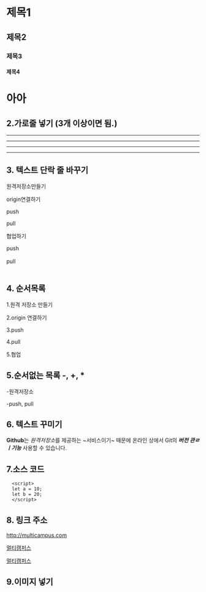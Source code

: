# 제목1
## 제목2
### 제목3
#### 제목4



# 아아

## 2.가로줄 넣기 (3개 이상이면 됨.)

---

- - -

***

* * *

## 3. 텍스트 단락 줄 바꾸기

원격저장소만들기

origin연결하기

push

pull

협업하기

push <br><br> pull <br><br>

## 4. 순서목록

1.원격 저장소 만들기

2.origin 연결하기

3.push

4.pull

5.협업

## 5.순서없는 목록 -, +, *
 -원격저장소

 -push, pull

## 6. 텍스트 꾸미기
**Github**는 *원격저장소*를 제공하는 ~서비스이기~ 때문에
온라인 상에서 Git의 ***버전 관ㄹ ㅣ기능*** 사용할 수 있습니다.

## 7.소스 코드
```
  <script>
  let a = 10;
  let b = 20;
  </script>
```

## 8. 링크 주소

<http://multicampus.com>

[멀티캠퍼스](http://multicampus.com)

[멀티캠퍼스](http://multicampus.com, "누르면 이동합니다.")

## 9.이미지 넣기
